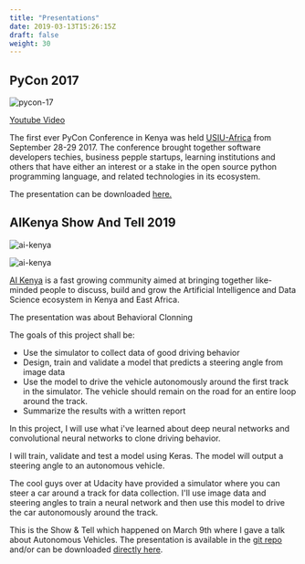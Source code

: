 ```yaml
---
title: "Presentations"
date: 2019-03-13T15:26:15Z
draft: false
weight: 30
---
```


## PyCon 2017

![pycon-17](/images/pycon-wil.jpeg)

[Youtube Video](https://www.youtube.com/watch?v=kNN2hkVa17I)

The first ever PyCon Conference in Kenya was held [USIU-Africa](https://www.usiu.ac.ke/) from September 28-29 2017. The conference brought together software developers techies, business pepple startups, learning institutions and others that have either an interest or a stake in the open source python programming language, and related technologies in its ecosystem.

The presentation can be downloaded [here.](https://gnp.githuka.com/downloads/pycon-17.pptx)


## AIKenya Show And Tell 2019

![ai-kenya](/images/ai-kenya-show-presentation-markup.jpg)


![ai-kenya](/images/ai-kenya-show-presentation.jpg)

[AI Kenya](https://kenya.ai/) is a fast growing community aimed at bringing together like-minded people to discuss, 
build and grow the Artificial Intelligence and Data Science ecosystem in Kenya and East Africa.

The presentation was about Behavioral Clonning

The goals of this project shall be:

* Use the simulator to collect data of good driving behavior
* Design, train and validate a model that predicts a steering angle from image data
* Use the model to drive the vehicle autonomously around the first track in the simulator. The vehicle should remain on the road for an entire loop around the track.
* Summarize the results with a written report

In this project, I will use what i've learned about deep neural networks and convolutional neural networks to clone driving behavior. 

I will train, validate and test a model using Keras. The model will output a steering angle to an autonomous vehicle.

The cool guys over at Udacity have provided a simulator where you can steer a car around a track for data collection. I'll use image data and steering angles to train a neural network and then use this model to drive the car autonomously around the track.


This is the Show & Tell which happened on March 9th where I gave a talk about Autonomous Vehicles. The presentation is available
in the [git repo](https://github.com/wilfredgithuka/ai-kenya-show-and-tell) and/or can be downloaded [directly here](https://gnp.githuka.com/presentations/ai-ke-st-2019.pptx).
